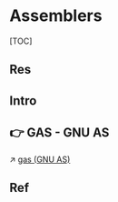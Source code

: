 # Assemblers

[TOC]



## Res


## Intro

## 👉 GAS - GNU AS
↗ [gas (GNU AS)](../../🚠%20Application%20Runtimes%20&%20SDKs/🐐%20GCC%20(The%20GNU%20Compiler%20Collection)/gas%20(GNU%20AS)/gas%20(GNU%20AS).md)



## Ref

